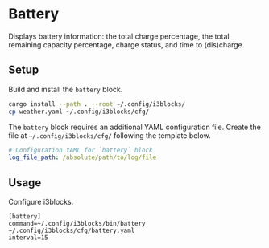 # Battery

Displays battery information: the total charge percentage, the total
remaining capacity percentage, charge status, and time to (dis)charge.

## Setup

Build and install the `battery` block.

```sh
cargo install --path . --root ~/.config/i3blocks/
cp weather.yaml ~/.config/i3blocks/cfg/
```

The `battery` block requires an additional YAML configuration file. Create the
file at `~/.config/i3blocks/cfg/` following the template below.

```yaml
# Configuration YAML for `battery` block
log_file_path: /absolute/path/to/log/file
```

## Usage

Configure i3blocks.

```
[battery]
command=~/.config/i3blocks/bin/battery ~/.config/i3blocks/cfg/battery.yaml
interval=15
```

